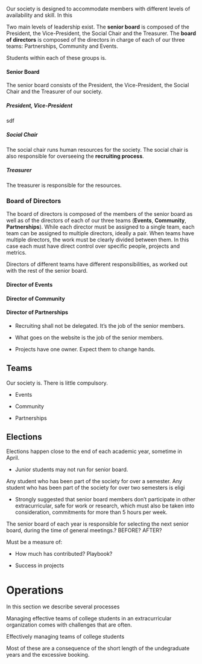 
Our society is designed to accommodate members with different levels of availability and skill. In this 

Two main levels of leadership exist. The **senior board** is composed of the President, the Vice-President, the Social Chair and the Treasurer. The **board of directors** is composed of the directors in charge of each of our three teams: Partnerships, Community and Events.

Students within each of these groups is.

#### Senior Board

The senior board consists of the President, the Vice-President, the Social Chair and the Treasurer of our society.

##### President, Vice-President

sdf

##### Social Chair

The social chair runs human resources for the society. The social chair is also responsible for overseeing the **recruiting process**.

##### Treasurer

The treasurer is responsible for the resources.

### Board of Directors

The board of directors is composed of the members of the senior board as well as of the directors of each of our three teams (**Events**, **Community**, **Partnerships**). While each director must be assigned to a single team, each team can be assigned to multiple directors, ideally a pair. When teams have multiple directors, the work must be clearly divided between them. In this case each must have direct control over specific people, projects and metrics.

Directors of different teams have different responsibilities, as worked out with the rest of the senior board.

#### Director of Events

#### Director of Community

#### Director of Partnerships

* Recruiting shall not be delegated. It’s the job of the senior members.

* What goes on the website is the job of the senior members.

* Projects have one owner. Expect them to change hands.

## Teams

Our society is. There is little compulsory.

* Events

* Community

* Partnerships

## Elections

Elections happen close to the end of each academic year, sometime in April.

* Junior students may not run for senior board.

Any student who has been part of the society for over a semester. Any student who has been part of the society for over two semesters is eligi

* Strongly suggested that senior board members don’t participate in other extracurricular, safe for work or research, which must also be taken into consideration, commitments for more than 5 hours per week.

The senior board of each year is responsible for selecting the next senior board, during the time of general meetings.? BEFORE? AFTER?

Must be a measure of:

* How much has contributed?
Playbook?

* Success in projects

# Operations

In this section we describe several processes

Managing effective teams of college students in an extracurricular organization comes with challenges that are often.

Effectively managing teams of college students

Most of these are a consequence of the short length of the undegraduate years and the excessive booking.
